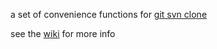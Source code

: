 a set of convenience functions for  [git svn clone](https://git-scm.com/docs/git-svn)

see the [wiki](http://pc-ci-2.mtrs.intl/JDVlieger/git-svn/wikis) for more info












